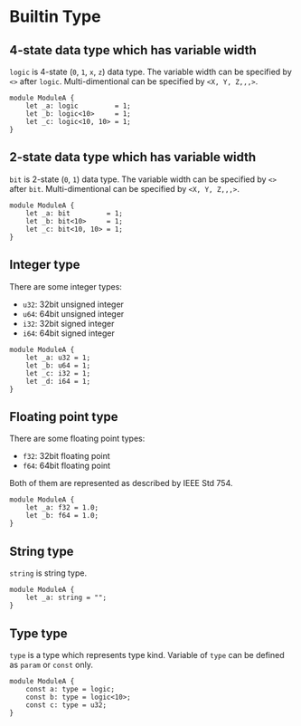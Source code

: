 # Builtin Type

## 4-state data type which has variable width

`logic` is 4-state (`0`, `1`, `x`, `z`) data type.
The variable width can be specified by `<>` after `logic`.
Multi-dimentional can be specified by `<X, Y, Z,,,>`.

```veryl,playground
module ModuleA {
    let _a: logic         = 1;
    let _b: logic<10>     = 1;
    let _c: logic<10, 10> = 1;
}
```

## 2-state data type which has variable width

`bit` is 2-state (`0`, `1`) data type.
The variable width can be specified by `<>` after `bit`.
Multi-dimentional can be specified by `<X, Y, Z,,,>`.

```veryl,playground
module ModuleA {
    let _a: bit         = 1;
    let _b: bit<10>     = 1;
    let _c: bit<10, 10> = 1;
}
```

## Integer type

There are some integer types:

* `u32`: 32bit unsigned integer
* `u64`: 64bit unsigned integer
* `i32`: 32bit signed integer
* `i64`: 64bit signed integer

```veryl,playground
module ModuleA {
    let _a: u32 = 1;
    let _b: u64 = 1;
    let _c: i32 = 1;
    let _d: i64 = 1;
}
```

## Floating point type

There are some floating point types:

* `f32`: 32bit floating point
* `f64`: 64bit floating point

Both of them are represented as described by IEEE Std 754.

```veryl,playground
module ModuleA {
    let _a: f32 = 1.0;
    let _b: f64 = 1.0;
}
```

## String type

`string` is string type.

```veryl,playground
module ModuleA {
    let _a: string = "";
}
```

## Type type

`type` is a type which represents type kind.
Variable of `type` can be defined as `param` or `const` only.

```veryl,playground
module ModuleA {
    const a: type = logic;
    const b: type = logic<10>;
    const c: type = u32;
}
```
